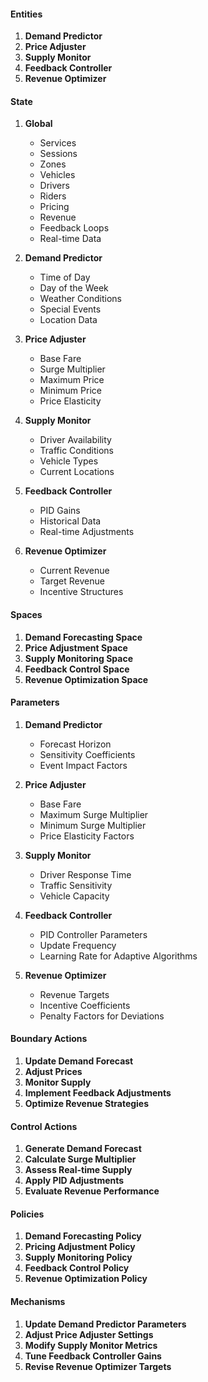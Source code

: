 #### Entities

1. **Demand Predictor**
2. **Price Adjuster**
3. **Supply Monitor**
4. **Feedback Controller**
5. **Revenue Optimizer**

#### State

1. **Global**
    - Services
    - Sessions
    - Zones
    - Vehicles
    - Drivers
    - Riders
    - Pricing
    - Revenue
    - Feedback Loops
    - Real-time Data

2. **Demand Predictor**
    - Time of Day
    - Day of the Week
    - Weather Conditions
    - Special Events
    - Location Data

3. **Price Adjuster**
    - Base Fare
    - Surge Multiplier
    - Maximum Price
    - Minimum Price
    - Price Elasticity

4. **Supply Monitor**
    - Driver Availability
    - Traffic Conditions
    - Vehicle Types
    - Current Locations

5. **Feedback Controller**
    - PID Gains
    - Historical Data
    - Real-time Adjustments

6. **Revenue Optimizer**
    - Current Revenue
    - Target Revenue
    - Incentive Structures

#### Spaces

1. **Demand Forecasting Space**
2. **Price Adjustment Space**
3. **Supply Monitoring Space**
4. **Feedback Control Space**
5. **Revenue Optimization Space**

#### Parameters

1. **Demand Predictor**
    - Forecast Horizon
    - Sensitivity Coefficients
    - Event Impact Factors

2. **Price Adjuster**
    - Base Fare
    - Maximum Surge Multiplier
    - Minimum Surge Multiplier
    - Price Elasticity Factors

3. **Supply Monitor**
    - Driver Response Time
    - Traffic Sensitivity
    - Vehicle Capacity

4. **Feedback Controller**
    - PID Controller Parameters
    - Update Frequency
    - Learning Rate for Adaptive Algorithms

5. **Revenue Optimizer**
    - Revenue Targets
    - Incentive Coefficients
    - Penalty Factors for Deviations

#### Boundary Actions

1. **Update Demand Forecast**
2. **Adjust Prices**
3. **Monitor Supply**
4. **Implement Feedback Adjustments**
5. **Optimize Revenue Strategies**

#### Control Actions

1. **Generate Demand Forecast**
2. **Calculate Surge Multiplier**
3. **Assess Real-time Supply**
4. **Apply PID Adjustments**
5. **Evaluate Revenue Performance**

#### Policies

1. **Demand Forecasting Policy**
2. **Pricing Adjustment Policy**
3. **Supply Monitoring Policy**
4. **Feedback Control Policy**
5. **Revenue Optimization Policy**

#### Mechanisms

1. **Update Demand Predictor Parameters**
2. **Adjust Price Adjuster Settings**
3. **Modify Supply Monitor Metrics**
4. **Tune Feedback Controller Gains**
5. **Revise Revenue Optimizer Targets**